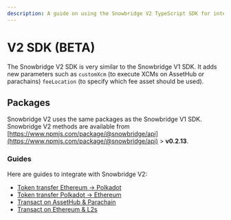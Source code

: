 ```yaml
---
description: A guide on using the Snowbridge V2 TypeScript SDK for integration.
---
```


# V2 SDK (BETA)

The Snowbridge V2 SDK is very similar to the Snowbridge V1 SDK. It adds new parameters such as `customXcm` (to execute XCMs on AssetHub or parachains) `feeLocation` (to specify which fee asset should be used).

## Packages

Snowbridge V2 uses the same packages as the Snowbridge V1 SDK. Snowbridge V2 methods are available from [https://www.npmjs.com/package/@snowbridge/api](https://www.npmjs.com/package/@snowbridge/api) > **v0.2.13**.

### Guides

Here are guides to integrate with Snowbridge V2:

* [Token transfer Ethereum -> Polkadot](e2p.md)
* [Token transfer Polkadot -> Ethereum](e2p-1.md)
* [Transact on AssetHub & Parachain](transact-ah.md)
* [Transact on Ethereum & L2s](transact-ethereum.md)



